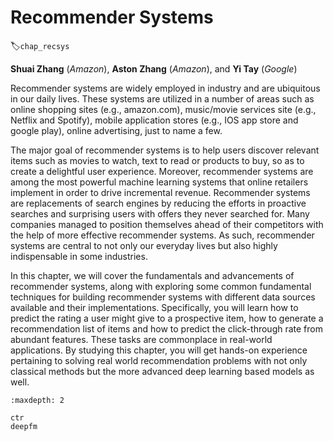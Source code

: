 # Recommender Systems
:label:`chap_recsys`


**Shuai Zhang** (*Amazon*), **Aston Zhang** (*Amazon*), and **Yi Tay** (*Google*)

Recommender systems are widely employed in industry and are ubiquitous in our daily lives. These systems are utilized in a number of areas such as online shopping sites (e.g., amazon.com), music/movie services site (e.g., Netflix and Spotify), mobile application stores (e.g., IOS app store and google play), online advertising, just to name a few. 

The major goal of recommender systems is to help users discover relevant items such as movies to watch, text to read or products to buy, so as to create a delightful user experience. Moreover, recommender systems are among the most powerful machine learning systems that online retailers implement in order to drive incremental revenue. Recommender systems are replacements of search engines by reducing the efforts in proactive searches and surprising users with offers they never searched for. Many companies managed to position themselves ahead of their competitors with the help of more effective recommender systems. As such, recommender systems are central to not only our everyday lives but also highly indispensable in some industries.


In this chapter, we will cover the fundamentals and advancements of recommender systems, along with exploring some common fundamental techniques for building recommender systems with different data sources available and their implementations. Specifically, you will learn how to predict the rating a user might give to a prospective item, how to generate a recommendation list of items and how to predict the click-through rate from abundant features. These tasks are commonplace in real-world applications. By studying this chapter, you will get hands-on experience pertaining to solving real world recommendation problems with not only classical methods but the more advanced deep learning based models as well.

```toc
:maxdepth: 2

ctr
deepfm
```

